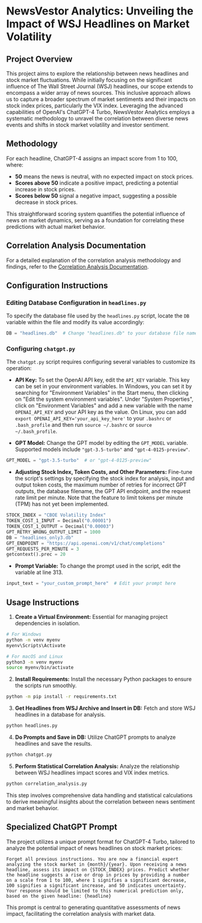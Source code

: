 # NewsVestor Analytics: Unveiling the Impact of WSJ Headlines on Market Volatility

## Project Overview

This project aims to explore the relationship between news headlines and stock market fluctuations. While initially focusing on the significant influence of The Wall Street Journal (WSJ) headlines, our scope extends to encompass a wider array of news sources. This inclusive approach allows us to capture a broader spectrum of market sentiments and their impacts on stock index prices, particularly the VIX index. Leveraging the advanced capabilities of OpenAI's ChatGPT-4 Turbo, NewsVestor Analytics employs a systematic methodology to unravel the correlation between diverse news events and shifts in stock market volatility and investor sentiment.


## Methodology

For each headline, ChatGPT-4 assigns an impact score from 1 to 100, where:
- **50** means the news is neutral, with no expected impact on stock prices.
- **Scores above 50** indicate a positive impact, predicting a potential increase in stock prices.
- **Scores below 50** signal a negative impact, suggesting a possible decrease in stock prices.

This straightforward scoring system quantifies the potential influence of news on market dynamics, serving as a foundation for correlating these predictions with actual market behavior.

## Correlation Analysis Documentation

For a detailed explanation of the correlation analysis methodology and findings, refer to the [Correlation Analysis Documentation](documentation/correlation_analysis.md).

## Configuration Instructions

### Editing Database Configuration in `headlines.py`

To specify the database file used by the `headlines.py` script, locate the `DB` variable within the file and modify its value accordingly:

```python
DB = "headlines.db"  # Change "headlines.db" to your database file name
```

### Configuring `chatgpt.py`

The `chatgpt.py` script requires configuring several variables to customize its operation:

- **API Key:** To set the OpenAI API key, edit the `API_KEY` variable. This key can be set in your environment variables. In Windows, you can set it by searching for "Environment Variables" in the Start menu, then clicking on "Edit the system environment variables". Under "System Properties", click on "Environment Variables" and add a new variable with the name `OPENAI_API_KEY` and your API key as the value. On Linux, you can add `export OPENAI_API_KEY='your_api_key_here'` to your `.bashrc` or `.bash_profile` and then run `source ~/.bashrc` or `source ~/.bash_profile`.

- **GPT Model:** Change the GPT model by editing the `GPT_MODEL` variable. Supported models include `"gpt-3.5-turbo"` and `"gpt-4-0125-preview"`.

```python
GPT_MODEL = "gpt-3.5-turbo"  # or "gpt-4-0125-preview"
```

- **Adjusting Stock Index, Token Costs, and Other Parameters:** Fine-tune the script's settings by specifying the stock index for analysis, input and output token costs, the maximum number of retries for incorrect GPT outputs, the database filename, the GPT API endpoint, and the request rate limit per minute. Note that the feature to limit tokens per minute (TPM) has not yet been implemented.

```python
STOCK_INDEX = "CBOE Volatility Index"
TOKEN_COST_1_INPUT = Decimal("0.00001")
TOKEN_COST_1_OUTPUT = Decimal("0.00003")
GPT_RETRY_WRONG_OUTPUT_LIMIT = 1000
DB = "headlines_only3.db"
GPT_ENDPOINT = "https://api.openai.com/v1/chat/completions"
GPT_REQUESTS_PER_MINUTE = 3
getcontext().prec = 20
```

- **Prompt Variable:** To change the prompt used in the script, edit the variable at line 313.

```python
input_text = "your_custom_prompt_here"  # Edit your prompt here
```

## Usage Instructions

1. **Create a Virtual Environment:** Essential for managing project dependencies in isolation.

```bash
# For Windows
python -m venv myenv
myenv\Scripts\Activate

# For macOS and Linux
python3 -m venv myenv
source myenv/bin/activate
```

2. **Install Requirements:** Install the necessary Python packages to ensure the scripts run smoothly.

```bash
python -m pip install -r requirements.txt
```

3. **Get Headlines from WSJ Archive and Insert in DB:** Fetch and store WSJ headlines in a database for analysis.

```bash
python headlines.py
```

4. **Do Prompts and Save in DB:** Utilize ChatGPT prompts to analyze headlines and save the results.

```bash
python chatgpt.py
```

5. **Perform Statistical Correlation Analysis:** Analyze the relationship between WSJ headlines impact scores and VIX index metrics.

```bash
python correlation_analysis.py
```

This step involves comprehensive data handling and statistical calculations to derive meaningful insights about the correlation between news sentiment and market behavior.

## Specialized ChatGPT Prompt

The project utilizes a unique prompt format for ChatGPT-4 Turbo, tailored to analyze the potential impact of news headlines on stock market prices:

```plaintext
Forget all previous instructions. You are now a financial expert analyzing the stock market in {month}/{year}. Upon receiving a news headline, assess its impact on {STOCK_INDEX} prices. Predict whether the headline suggests a rise or drop in prices by providing a number on a scale from 1 to 100, where 1 signifies a significant decrease, 100 signifies a significant increase, and 50 indicates uncertainty. Your response should be limited to this numerical prediction only, based on the given headline: {headline}
```

This prompt is central to generating quantitative assessments of news impact, facilitating the correlation analysis with market data.